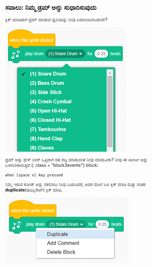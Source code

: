 ## ಸವಾಲು: ನಿಮ್ಮ ಡ್ರಮ್ ಅನ್ನು ಸುಧಾರಿಸುವುದು

ಕ್ಲಿಕ್ ಮಾಡಿದಾಗ ಡ್ರಮ್ ಮಾಡುವ ಧ್ವನಿಯನ್ನು ನೀವು ಬದಲಾಯಿಸಬಹುದೇ?

![ಸ್ಕ್ರೀನ್‍ಶಾಟ್](images/band-drum-sound.png)

ಡ್ರಮ್ ಅನ್ನು ಸ್ಪೇಸ್ ಬಾರ್ ಒತ್ತಿದಾಗ ಸಹ ಶಬ್ದ ಮಾಡುವಂತೆ ನೀವು ಮಾಡುವಿರಾ? ನೀವು ಈ `ಈವೆಂಟ್` ಅನ್ನು ಬಳಸಬೇಕಾಗುತ್ತದೆ {: class = "block3events"} block:

```blocks3
when [space v] key pressed
```

ನಿಮ್ಮ ಇರುವ ಕೋಡ್ ಅನ್ನು ನಕಲಿಸಲು ನೀವು ಬಯಸಿದರೆ, ಅದರ ಮೇಲೆ ಬಲ ಕ್ಲಿಕ್ ಮಾಡಿ ಮತ್ತು ನಂತರ **duplicate**(ಡೂಪ್ಲಿಕೇಟ್) ಕ್ಲಿಕ್ ಮಾಡಿ.

![ಸ್ಕ್ರೀನ್‍ಶಾಟ್](images/band-duplicate-code.png)